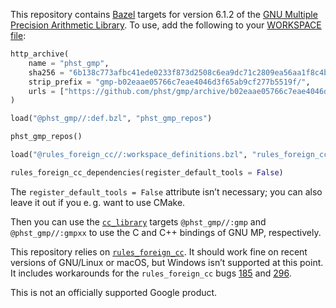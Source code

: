 This repository contains [Bazel](https://bazel.build/) targets for
version 6.1.2 of the [GNU Multiple Precision Arithmetic
Library](https://gmplib.org/).  To use, add the following to your [WORKSPACE
file](https://docs.bazel.build/versions/master/external.html):

```python
http_archive(
    name = "phst_gmp",
    sha256 = "6b138c773afbc41ede0233f873d2508c6ea9dc71c2809ea56aa1f8c4b658c743",
    strip_prefix = "gmp-b02eaae05766c7eae4046d3f65ab9cf277b5519f/",
    urls = ["https://github.com/phst/gmp/archive/b02eaae05766c7eae4046d3f65ab9cf277b5519f.zip"],
)

load("@phst_gmp//:def.bzl", "phst_gmp_repos")

phst_gmp_repos()

load("@rules_foreign_cc//:workspace_definitions.bzl", "rules_foreign_cc_dependencies")

rules_foreign_cc_dependencies(register_default_tools = False)
```

The `register_default_tools = False` attribute isn’t necessary; you can also
leave it out if you e. g. want to use CMake.

Then you can use the
[`cc_library`](https://docs.bazel.build/versions/master/be/c-cpp.html#cc_library)
targets `@phst_gmp//:gmp` and `@phst_gmp//:gmpxx` to use the C and C++ bindings
of GNU MP, respectively.

This repository relies on
[`rules_foreign_cc`](https://github.com/bazelbuild/rules_foreign_cc).  It
should work fine on recent versions of GNU/Linux or macOS, but Windows isn’t
supported at this point.  It includes workarounds for the `rules_foreign_cc`
bugs [185](https://github.com/bazelbuild/rules_foreign_cc/issues/185) and
[296](https://github.com/bazelbuild/rules_foreign_cc/issues/296).

This is not an officially supported Google product.
